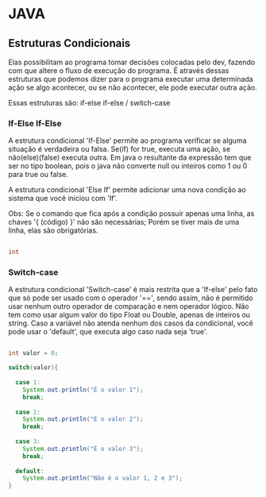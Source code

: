 # JAVA

## Estruturas Condicionais

Elas possibilitam ao programa tomar decisões colocadas pelo dev, fazendo com que altere o fluxo de execução do programa. É através dessas estruturas que podemos dizer para o programa executar uma determinada ação se algo acontecer, ou se não acontecer, ele pode executar outra ação.

Essas estruturas são: if-else if-else / switch-case

### If-Else If-Else

A estrutura condicional 'If-Else' permite ao programa verificar se alguma situação é verdadeira ou falsa. Se(if) for true, executa uma ação, se não(else)(false) executa outra. Em java o resultante da expressão tem que ser no tipo boolean, pois o java não converte null ou inteiros como 1 ou 0 para true ou false.

A estrutura condicional 'Else If' permite adicionar uma nova condição ao sistema que você iniciou com 'If'.

Obs: Se o comando que fica após a condição possuir apenas uma linha, as chaves '{ (código) }' não são necessárias; Porém se tiver mais de uma linha, elas são obrigatórias.

```java

int 

```

### Switch-case

A estrutura condicional 'Switch-case' é mais restrita que a 'If-else' pelo fato que só pode ser usado com o operador '==', sendo assim, não é permitido usar nenhum outro operador de comparação e nem operador lógico. Não tem como usar algum valor do tipo Float ou Double, apenas de inteiros ou string. Caso a variável não atenda nenhum dos casos da condicional, você pode usar o 'default', que executa algo caso nada seja 'true'.

```java

int valor = 0;

switch(valor){
  
  case 1:
    System.out.println("É o valor 1");
    break;
  
  case 2:
    System.out.println("É o valor 2");
    break;
    
  case 3:
    System.out.println("É o valor 3");
    break;
  
  default:
    System.out.println("Não é o valor 1, 2 e 3");
}

```
